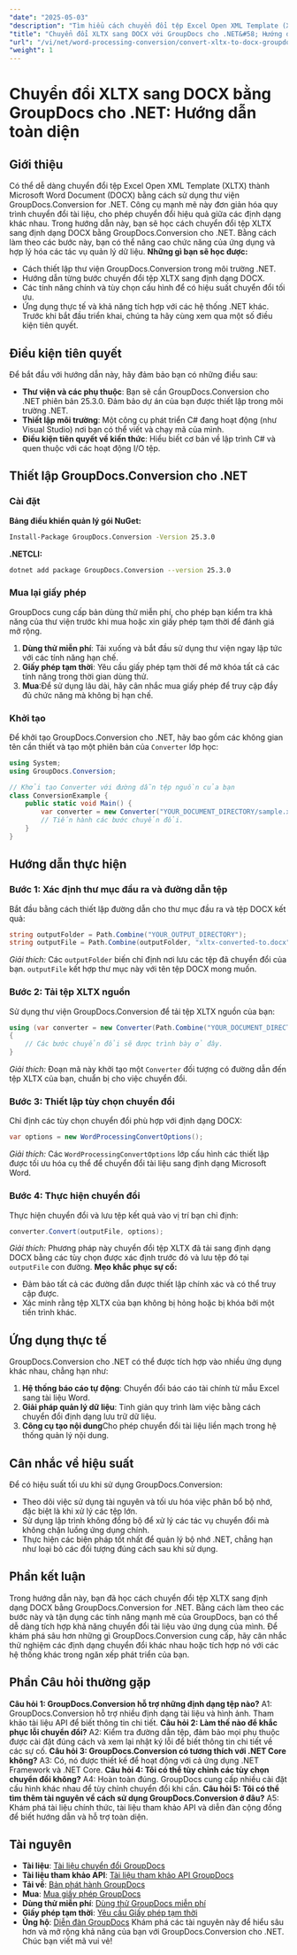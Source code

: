 ```yaml
---
"date": "2025-05-03"
"description": "Tìm hiểu cách chuyển đổi tệp Excel Open XML Template (XLTX) sang định dạng Microsoft Word Document (DOCX) bằng GroupDocs.Conversion for .NET. Làm theo hướng dẫn từng bước của chúng tôi để xử lý tài liệu liền mạch."
"title": "Chuyển đổi XLTX sang DOCX với GroupDocs cho .NET&#58; Hướng dẫn toàn diện"
"url": "/vi/net/word-processing-conversion/convert-xltx-to-docx-groupdocs-dotnet/"
"weight": 1
---
```


# Chuyển đổi XLTX sang DOCX bằng GroupDocs cho .NET: Hướng dẫn toàn diện
## Giới thiệu
Có thể dễ dàng chuyển đổi tệp Excel Open XML Template (XLTX) thành Microsoft Word Document (DOCX) bằng cách sử dụng thư viện GroupDocs.Conversion for .NET. Công cụ mạnh mẽ này đơn giản hóa quy trình chuyển đổi tài liệu, cho phép chuyển đổi hiệu quả giữa các định dạng khác nhau.
Trong hướng dẫn này, bạn sẽ học cách chuyển đổi tệp XLTX sang định dạng DOCX bằng GroupDocs.Conversion cho .NET. Bằng cách làm theo các bước này, bạn có thể nâng cao chức năng của ứng dụng và hợp lý hóa các tác vụ quản lý dữ liệu.
**Những gì bạn sẽ học được:**
- Cách thiết lập thư viện GroupDocs.Conversion trong môi trường .NET.
- Hướng dẫn từng bước chuyển đổi tệp XLTX sang định dạng DOCX.
- Các tính năng chính và tùy chọn cấu hình để có hiệu suất chuyển đổi tối ưu.
- Ứng dụng thực tế và khả năng tích hợp với các hệ thống .NET khác.
Trước khi bắt đầu triển khai, chúng ta hãy cùng xem qua một số điều kiện tiên quyết.
## Điều kiện tiên quyết
Để bắt đầu với hướng dẫn này, hãy đảm bảo bạn có những điều sau:
- **Thư viện và các phụ thuộc**: Bạn sẽ cần GroupDocs.Conversion cho .NET phiên bản 25.3.0. Đảm bảo dự án của bạn được thiết lập trong môi trường .NET.
- **Thiết lập môi trường**: Một công cụ phát triển C# đang hoạt động (như Visual Studio) nơi bạn có thể viết và chạy mã của mình.
- **Điều kiện tiên quyết về kiến thức**: Hiểu biết cơ bản về lập trình C# và quen thuộc với các hoạt động I/O tệp.
## Thiết lập GroupDocs.Conversion cho .NET
### Cài đặt
**Bảng điều khiển quản lý gói NuGet:**
```bash
Install-Package GroupDocs.Conversion -Version 25.3.0
```
**.NETCLI:**
```bash
dotnet add package GroupDocs.Conversion --version 25.3.0
```
### Mua lại giấy phép
GroupDocs cung cấp bản dùng thử miễn phí, cho phép bạn kiểm tra khả năng của thư viện trước khi mua hoặc xin giấy phép tạm thời để đánh giá mở rộng.
1. **Dùng thử miễn phí**: Tải xuống và bắt đầu sử dụng thư viện ngay lập tức với các tính năng hạn chế.
2. **Giấy phép tạm thời**: Yêu cầu giấy phép tạm thời để mở khóa tất cả các tính năng trong thời gian dùng thử.
3. **Mua**:Để sử dụng lâu dài, hãy cân nhắc mua giấy phép để truy cập đầy đủ chức năng mà không bị hạn chế.
### Khởi tạo
Để khởi tạo GroupDocs.Conversion cho .NET, hãy bao gồm các không gian tên cần thiết và tạo một phiên bản của `Converter` lớp học:
```csharp
using System;
using GroupDocs.Conversion;

// Khởi tạo Converter với đường dẫn tệp nguồn của bạn
class ConversionExample {
    public static void Main() {
        var converter = new Converter("YOUR_DOCUMENT_DIRECTORY/sample.xltx");
        // Tiến hành các bước chuyển đổi.
    }
}
```
## Hướng dẫn thực hiện
### Bước 1: Xác định thư mục đầu ra và đường dẫn tệp
Bắt đầu bằng cách thiết lập đường dẫn cho thư mục đầu ra và tệp DOCX kết quả:
```csharp
string outputFolder = Path.Combine("YOUR_OUTPUT_DIRECTORY");
string outputFile = Path.Combine(outputFolder, "xltx-converted-to.docx");
```
*Giải thích:* Các `outputFolder` biến chỉ định nơi lưu các tệp đã chuyển đổi của bạn. `outputFile` kết hợp thư mục này với tên tệp DOCX mong muốn.
### Bước 2: Tải tệp XLTX nguồn
Sử dụng thư viện GroupDocs.Conversion để tải tệp XLTX nguồn của bạn:
```csharp
using (var converter = new Converter(Path.Combine("YOUR_DOCUMENT_DIRECTORY", "sample.xltx")))
{
    // Các bước chuyển đổi sẽ được trình bày ở đây.
}
```
*Giải thích:* Đoạn mã này khởi tạo một `Converter` đối tượng có đường dẫn đến tệp XLTX của bạn, chuẩn bị cho việc chuyển đổi.
### Bước 3: Thiết lập tùy chọn chuyển đổi
Chỉ định các tùy chọn chuyển đổi phù hợp với định dạng DOCX:
```csharp
var options = new WordProcessingConvertOptions();
```
*Giải thích:* Các `WordProcessingConvertOptions` lớp cấu hình các thiết lập được tối ưu hóa cụ thể để chuyển đổi tài liệu sang định dạng Microsoft Word.
### Bước 4: Thực hiện chuyển đổi
Thực hiện chuyển đổi và lưu tệp kết quả vào vị trí bạn chỉ định:
```csharp
converter.Convert(outputFile, options);
```
*Giải thích:* Phương pháp này chuyển đổi tệp XLTX đã tải sang định dạng DOCX bằng các tùy chọn được xác định trước đó và lưu tệp đó tại `outputFile` con đường.
**Mẹo khắc phục sự cố:**
- Đảm bảo tất cả các đường dẫn được thiết lập chính xác và có thể truy cập được.
- Xác minh rằng tệp XLTX của bạn không bị hỏng hoặc bị khóa bởi một tiến trình khác.
## Ứng dụng thực tế
GroupDocs.Conversion cho .NET có thể được tích hợp vào nhiều ứng dụng khác nhau, chẳng hạn như:
1. **Hệ thống báo cáo tự động**: Chuyển đổi báo cáo tài chính từ mẫu Excel sang tài liệu Word.
2. **Giải pháp quản lý dữ liệu**: Tinh giản quy trình làm việc bằng cách chuyển đổi định dạng lưu trữ dữ liệu.
3. **Công cụ tạo nội dung**Cho phép chuyển đổi tài liệu liền mạch trong hệ thống quản lý nội dung.
## Cân nhắc về hiệu suất
Để có hiệu suất tối ưu khi sử dụng GroupDocs.Conversion:
- Theo dõi việc sử dụng tài nguyên và tối ưu hóa việc phân bổ bộ nhớ, đặc biệt là khi xử lý các tệp lớn.
- Sử dụng lập trình không đồng bộ để xử lý các tác vụ chuyển đổi mà không chặn luồng ứng dụng chính.
- Thực hiện các biện pháp tốt nhất để quản lý bộ nhớ .NET, chẳng hạn như loại bỏ các đối tượng đúng cách sau khi sử dụng.
## Phần kết luận
Trong hướng dẫn này, bạn đã học cách chuyển đổi tệp XLTX sang định dạng DOCX bằng GroupDocs.Conversion for .NET. Bằng cách làm theo các bước này và tận dụng các tính năng mạnh mẽ của GroupDocs, bạn có thể dễ dàng tích hợp khả năng chuyển đổi tài liệu vào ứng dụng của mình.
Để khám phá sâu hơn những gì GroupDocs.Conversion cung cấp, hãy cân nhắc thử nghiệm các định dạng chuyển đổi khác nhau hoặc tích hợp nó với các hệ thống khác trong ngăn xếp phát triển của bạn.
## Phần Câu hỏi thường gặp
**Câu hỏi 1: GroupDocs.Conversion hỗ trợ những định dạng tệp nào?**
A1: GroupDocs.Conversion hỗ trợ nhiều định dạng tài liệu và hình ảnh. Tham khảo tài liệu API để biết thông tin chi tiết.
**Câu hỏi 2: Làm thế nào để khắc phục lỗi chuyển đổi?**
A2: Kiểm tra đường dẫn tệp, đảm bảo mọi phụ thuộc được cài đặt đúng cách và xem lại nhật ký lỗi để biết thông tin chi tiết về các sự cố.
**Câu hỏi 3: GroupDocs.Conversion có tương thích với .NET Core không?**
A3: Có, nó được thiết kế để hoạt động với cả ứng dụng .NET Framework và .NET Core.
**Câu hỏi 4: Tôi có thể tùy chỉnh các tùy chọn chuyển đổi không?**
A4: Hoàn toàn đúng. GroupDocs cung cấp nhiều cài đặt cấu hình khác nhau để tùy chỉnh chuyển đổi khi cần.
**Câu hỏi 5: Tôi có thể tìm thêm tài nguyên về cách sử dụng GroupDocs.Conversion ở đâu?**
A5: Khám phá tài liệu chính thức, tài liệu tham khảo API và diễn đàn cộng đồng để biết hướng dẫn và hỗ trợ toàn diện.
## Tài nguyên
- **Tài liệu**: [Tài liệu chuyển đổi GroupDocs](https://docs.groupdocs.com/conversion/net/)
- **Tài liệu tham khảo API**: [Tài liệu tham khảo API GroupDocs](https://reference.groupdocs.com/conversion/net/)
- **Tải về**: [Bản phát hành GroupDocs](https://releases.groupdocs.com/conversion/net/)
- **Mua**: [Mua giấy phép GroupDocs](https://purchase.groupdocs.com/buy)
- **Dùng thử miễn phí**: [Dùng thử GroupDocs miễn phí](https://releases.groupdocs.com/conversion/net/)
- **Giấy phép tạm thời**: [Yêu cầu Giấy phép tạm thời](https://purchase.groupdocs.com/temporary-license/)
- **Ủng hộ**: [Diễn đàn GroupDocs](https://forum.groupdocs.com/c/conversion/10)
Khám phá các tài nguyên này để hiểu sâu hơn và mở rộng khả năng của bạn với GroupDocs.Conversion cho .NET. Chúc bạn viết mã vui vẻ!